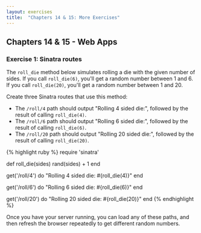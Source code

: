 ```yaml
---
layout: exercises
title:  "Chapters 14 & 15: More Exercises"
---
```


## Chapters 14 & 15 - Web Apps

### Exercise 1: Sinatra routes

The `roll_die` method below simulates rolling a die with the given number of sides. If you call `roll_die(6)`, you'll get a random number between 1 and 6. If you call `roll_die(20)`, you'll get a random number between 1 and 20.

Create three Sinatra routes that use this method:

* The `/roll/4` path should output "Rolling 4 sided die:", followed by the result of calling `roll_die(4)`.
* The `/roll/6` path should output "Rolling 6 sided die:", followed by the result of calling `roll_die(6)`.
* The `/roll/20` path should output "Rolling 20 sided die:", followed by the result of calling `roll_die(20)`.

{% highlight ruby %}
require 'sinatra'

def roll_die(sides)
  rand(sides) + 1
end

get('/roll/4') do
  "Rolling 4 sided die: #{roll_die(4)}"
end

get('/roll/6') do
  "Rolling 6 sided die: #{roll_die(6)}"
end

get('/roll/20') do
  "Rolling 20 sided die: #{roll_die(20)}"
end
{% endhighlight %}

Once you have your server running, you can load any of these paths, and then refresh the browser repeatedly to get different random numbers.
